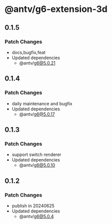 # @antv/g6-extension-3d

## 0.1.5

### Patch Changes

- docs,bugfix,feat
- Updated dependencies
  - @antv/g6@5.0.21

## 0.1.4

### Patch Changes

- daily maintenance and bugfix
- Updated dependencies
  - @antv/g6@5.0.17

## 0.1.3

### Patch Changes

- support switch renderer
- Updated dependencies
  - @antv/g6@5.0.10

## 0.1.2

### Patch Changes

- publish in 20240625
- Updated dependencies
  - @antv/g6@5.0.4
